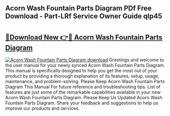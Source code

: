 ## Acorn Wash Fountain Parts Diagram PDf Free Download - Part-LRf Service Owner Guide qlp45

# <h2><a href="http://dfjfyv.blite.top/?on=Acorn+Wash+Fountain+Parts+Diagram">🔗Download New 👉🔴 Acorn Wash Fountain Parts Diagram</a></h2>

[![Acorn Wash Fountain Parts Diagram download](https://i.imgur.com/lujVjoI.png)](http://dfjfyv.blite.top/?on=Acorn+Wash+Fountain+Parts+Diagram)
Greetings and welcome to the user manual for your newly synced Acorn Wash Fountain Parts Diagram. This manual is specifically designed to help you get the most out of your product by providing a thorough explanation of its features, setup, usage, maintenance, and problem-solving. Please Keep Acorn Wash Fountain Parts Diagram This Manual For future reference and troubleshooting tips. List of features are just some of the remarkable capabilities available in your new Acorn Wash Fountain Parts Diagram. Please Keep Us Updated Acorn Wash Fountain Parts Diagram. Share your feedback and suggestions to help us improve our products and services.
